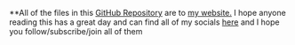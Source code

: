 **All of the files in this [GitHub Repository](https://github.com/asxrow66/personal-website) are to [my website.](cullen.pro)
I hope anyone reading this has a great day and can find all of my socials [here](linktr.ee/asxrow) and I hope you follow/subscribe/join all of them